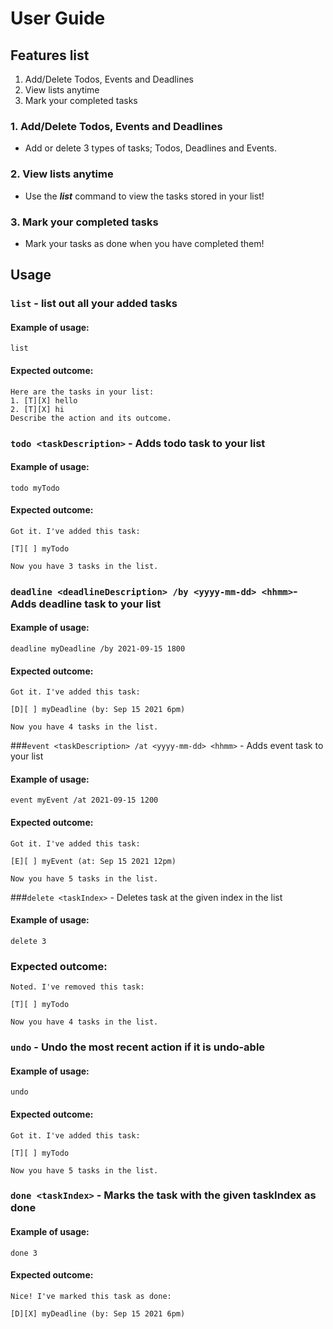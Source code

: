 # User Guide

## Features list
1. Add/Delete Todos, Events and Deadlines
2. View lists anytime
3. Mark your completed tasks


### 1. Add/Delete Todos, Events and Deadlines

- Add or delete 3 types of tasks; Todos, Deadlines and Events.


### 2. View lists anytime

- Use the **_list_** command to view the tasks stored in your list!

### 3. Mark your completed tasks

- Mark your tasks as done when you have completed them!

## Usage

### `list` - list out all your added tasks
#### Example of usage:

`list`

#### Expected outcome:
```
Here are the tasks in your list:
1. [T][X] hello
2. [T][X] hi
Describe the action and its outcome.
```

### `todo <taskDescription>` - Adds todo task to your list

#### Example of usage: 

`todo myTodo`

#### Expected outcome:
```
Got it. I've added this task:

[T][ ] myTodo

Now you have 3 tasks in the list.
```

### `deadline <deadlineDescription> /by <yyyy-mm-dd> <hhmm>`- Adds deadline task to your list
#### Example of usage:
`deadline myDeadline /by 2021-09-15 1800`
 
#### Expected outcome:
```
Got it. I've added this task:

[D][ ] myDeadline (by: Sep 15 2021 6pm)

Now you have 4 tasks in the list.
```

###`event <taskDescription> /at <yyyy-mm-dd> <hhmm>` - Adds event task to your list 

#### Example of usage:
`event myEvent /at 2021-09-15 1200`

#### Expected outcome:
```
Got it. I've added this task:

[E][ ] myEvent (at: Sep 15 2021 12pm)

Now you have 5 tasks in the list.
```

###`delete <taskIndex>` - Deletes task at the given index in the list

#### Example of usage:
`delete 3`

### Expected outcome:
```
Noted. I've removed this task:

[T][ ] myTodo

Now you have 4 tasks in the list.
```

### `undo` - Undo the most recent action if it is undo-able

#### Example of usage:
`undo`

#### Expected outcome:
```
Got it. I've added this task:

[T][ ] myTodo

Now you have 5 tasks in the list.
```
### `done <taskIndex>` - Marks the task with the given taskIndex as done

#### Example of usage:
`done 3`

#### Expected outcome:
```
Nice! I've marked this task as done:

[D][X] myDeadline (by: Sep 15 2021 6pm)
```
